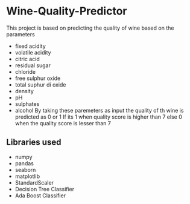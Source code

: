 # Wine-Quality-Predictor
This project is based on predicting the quality of wine based on the parameters
  * fixed acidity 
  * volatile acidity
  * citric acid
  * residual sugar
  * chloride
  * free sulphur oxide
  * total suphur di oxide
  * density
  * pH
  * sulphates
  * alcohol
By taking these paremeters as input the quality of th wine is predicted as 0 or 1 If its 1 when quality score  is higher than 7 else 0 when the quality score is lesser than 7

## Libraries used
  * numpy
  * pandas
  * seaborn
  * matplotlib
  * StandardScaler
  * Decision Tree Classifier
  * Ada Boost Classifier
